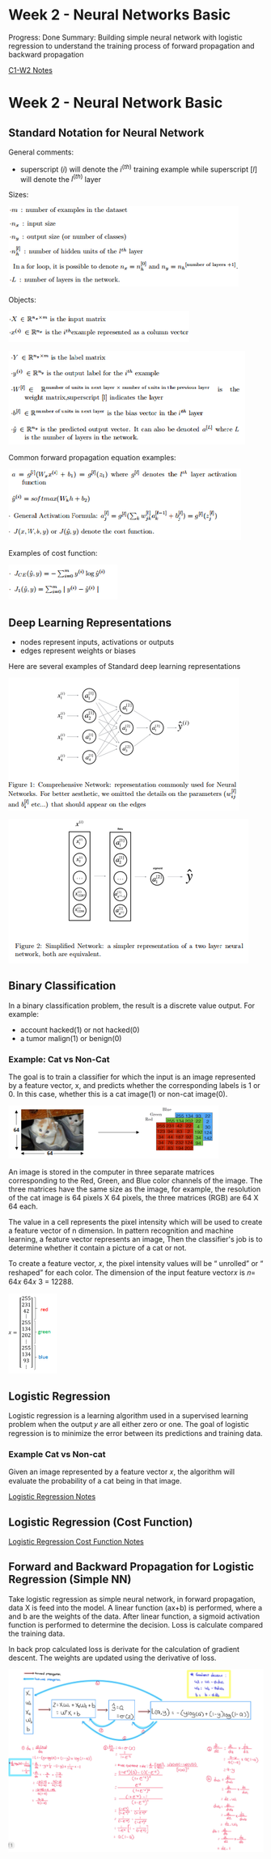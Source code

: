 # Week 2 - Neural Networks Basic

Progress: Done
Summary: Building simple neural network with logistic regression to understand the training process of forward propagation and backward propagation

<a href="https://github.com/potato0o/coursera-deep-learning-specialization/blob/f41d2f0229ccf5b0224e7ef6cd1d152c027a7857/C1%20-%20Neural%20Networks%20and%20Deep%20Learning/W2%20-%20Neural%20Network%20Basic/Week%202%20-%20Neural%20Networks%20Basic/C1_W2.pdf">C1-W2 Notes<a>

# Week 2 - Neural Network Basic

## Standard Notation for Neural Network

General comments: 

- superscript $(i)$ will denote the $i^(th)$ training example while superscript $[l]$ will denote the $l^(th)$ layer

Sizes:

![alt text](https://github.com/potato0o/coursera-deep-learning-specialization/blob/f41d2f0229ccf5b0224e7ef6cd1d152c027a7857/C1%20-%20Neural%20Networks%20and%20Deep%20Learning/W2%20-%20Neural%20Network%20Basic/Week%202%20-%20Neural%20Networks%20Basic/Untitled.png?raw=true)

Objects:

![alt text](https://github.com/potato0o/coursera-deep-learning-specialization/blob/f41d2f0229ccf5b0224e7ef6cd1d152c027a7857/C1%20-%20Neural%20Networks%20and%20Deep%20Learning/W2%20-%20Neural%20Network%20Basic/Week%202%20-%20Neural%20Networks%20Basic/Untitled%201.png?raw=true)

![alt text](https://github.com/potato0o/coursera-deep-learning-specialization/blob/f41d2f0229ccf5b0224e7ef6cd1d152c027a7857/C1%20-%20Neural%20Networks%20and%20Deep%20Learning/W2%20-%20Neural%20Network%20Basic/Week%202%20-%20Neural%20Networks%20Basic/Untitled%202.png?raw=true)

Common forward propagation equation examples:

![alt text](https://github.com/potato0o/coursera-deep-learning-specialization/blob/f41d2f0229ccf5b0224e7ef6cd1d152c027a7857/C1%20-%20Neural%20Networks%20and%20Deep%20Learning/W2%20-%20Neural%20Network%20Basic/Week%202%20-%20Neural%20Networks%20Basic/Untitled%203.png?raw=true)

Examples of cost function:

![alt text](https://github.com/potato0o/coursera-deep-learning-specialization/blob/f41d2f0229ccf5b0224e7ef6cd1d152c027a7857/C1%20-%20Neural%20Networks%20and%20Deep%20Learning/W2%20-%20Neural%20Network%20Basic/Week%202%20-%20Neural%20Networks%20Basic/Untitled%204.png?raw=true)

## Deep Learning Representations

- nodes represent inputs, activations or outputs
- edges represent weights or biases

Here are several examples of Standard deep learning representations

![alt text](https://github.com/potato0o/coursera-deep-learning-specialization/blob/f41d2f0229ccf5b0224e7ef6cd1d152c027a7857/C1%20-%20Neural%20Networks%20and%20Deep%20Learning/W2%20-%20Neural%20Network%20Basic/Week%202%20-%20Neural%20Networks%20Basic/Untitled%205.png?raw=true)

![alt text](https://github.com/potato0o/coursera-deep-learning-specialization/blob/f41d2f0229ccf5b0224e7ef6cd1d152c027a7857/C1%20-%20Neural%20Networks%20and%20Deep%20Learning/W2%20-%20Neural%20Network%20Basic/Week%202%20-%20Neural%20Networks%20Basic/Untitled%206.png?raw=true)


## Binary Classification

In a binary classification problem, the result is a discrete value output. For example:

- account hacked(1) or not hacked(0)
- a tumor malign(1) or benign(0)

### Example: Cat vs Non-Cat

The goal is to train a classifier for which the input is an image represented by a feature vector, x, and predicts whether the corresponding labels is 1 or 0. In this case, whether this is a cat image(1) or non-cat image(0).

![alt text](https://github.com/potato0o/coursera-deep-learning-specialization/blob/f41d2f0229ccf5b0224e7ef6cd1d152c027a7857/C1%20-%20Neural%20Networks%20and%20Deep%20Learning/W2%20-%20Neural%20Network%20Basic/Week%202%20-%20Neural%20Networks%20Basic/Untitled%207.png?raw=true)

An image is stored in the computer in three separate matrices corresponding to the Red, Green, and Blue color channels of the image. The three matrices have the same size as the image, for example, the resolution of the cat image is 64 pixels X 64 pixels, the three matrices (RGB) are 64 X 64 each.

The value in a cell represents the pixel intensity which will be used to create a feature vector of n dimension. In pattern recognition and machine learning, a feature vector represents an image, Then the classifier's job is to determine whether it contain a picture of a cat or not.

To create a feature vector, 𝑥, the pixel intensity values will be “ unrolled” or “ reshaped” for each color. The dimension of the input feature vector𝑥 is 𝑛= 64𝑥 64𝑥 3 = 12288.

![alt text](https://github.com/potato0o/coursera-deep-learning-specialization/blob/f41d2f0229ccf5b0224e7ef6cd1d152c027a7857/C1%20-%20Neural%20Networks%20and%20Deep%20Learning/W2%20-%20Neural%20Network%20Basic/Week%202%20-%20Neural%20Networks%20Basic/Untitled%208.png?raw=true)

## Logistic Regression

Logistic regression is a learning algorithm used in a supervised learning problem when the output 𝑦 are all either zero or one. The goal of logistic regression is to minimize the error between its predictions and training data.

### Example Cat vs Non-cat

Given an image represented by a feature vector 𝑥, the algorithm will evaluate the probability of a cat being in that image.

<a href="https://github.com/potato0o/coursera-deep-learning-specialization/blob/f41d2f0229ccf5b0224e7ef6cd1d152c027a7857/C1%20-%20Neural%20Networks%20and%20Deep%20Learning/W2%20-%20Neural%20Network%20Basic/Week%202%20-%20Neural%20Networks%20Basic/3._Logistic_Regression.pdf">Logistic Regression Notes<a>

## Logistic Regression (Cost Function)

<a href="https://github.com/potato0o/coursera-deep-learning-specialization/blob/f41d2f0229ccf5b0224e7ef6cd1d152c027a7857/C1%20-%20Neural%20Networks%20and%20Deep%20Learning/W2%20-%20Neural%20Network%20Basic/Week%202%20-%20Neural%20Networks%20Basic/4._Logistic_Regression_Cost_Function">Logistic Regression Cost Function Notes<a>

## Forward and Backward Propagation for Logistic Regression (Simple NN)

Take logistic regression as simple neural network, in forward propagation, data X is feed into the model. A linear function (ax+b) is performed, where a and b are the weights of the data. After linear function, a sigmoid activation function is performed to determine the decision. Loss is calculate compared the training data. 

In back prop calculated loss is derivate for the calculation of gradient descent. The weights are updated using the derivative of loss. 

![alt text](https://github.com/potato0o/coursera-deep-learning-specialization/blob/f41d2f0229ccf5b0224e7ef6cd1d152c027a7857/C1%20-%20Neural%20Networks%20and%20Deep%20Learning/W2%20-%20Neural%20Network%20Basic/Week%202%20-%20Neural%20Networks%20Basic/Untitled%209.png?raw=true)
